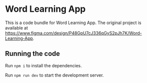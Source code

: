 
  # Word Learning App

  This is a code bundle for Word Learning App. The original project is available at https://www.figma.com/design/P48GpU7cJ336qGyS2pJh7K/Word-Learning-App.

  ## Running the code

  Run `npm i` to install the dependencies.

  Run `npm run dev` to start the development server.
  